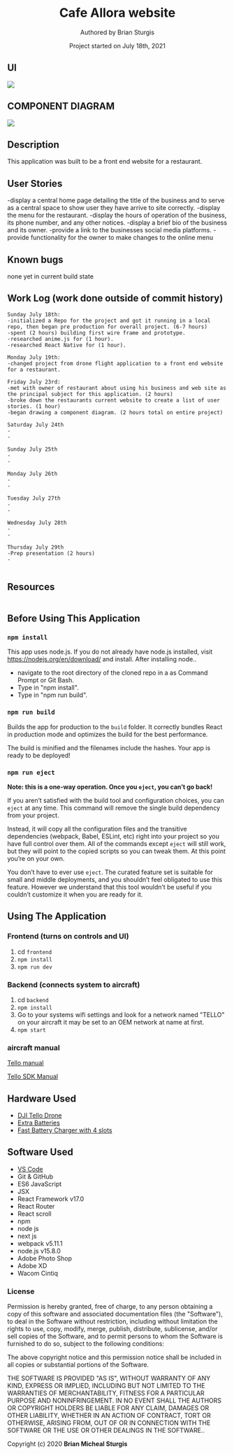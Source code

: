 <h1 align="center">Cafe Allora website  </h1>
<p align="center"> Authored by Brian Sturgis</p>
<p align="center">Project started on July 18th, 2021</p>

## UI
<img src="img/uiImg.png" width="auto" height="auto" > 

## COMPONENT DIAGRAM
<img src="img/componentDiagram.png" width="auto" height="auto" >

## Description
This application was built to be a front end website for a restaurant.  

## User Stories
-display a central home page detailing the title of the business and to serve as a central space to show user they have arrive to site correctly.
-display the menu for the restaurant.
-display the hours of operation of the business, its phone number, and any other notices.
-display a brief bio of the business and its owner.
-provide a link to the businesses social media platforms.
-provide functionality for the owner to make changes to the online menu

## Known bugs
none yet in current build state


## Work Log (work done outside of commit history)
```
Sunday July 18th:  
-initialized a Repo for the project and got it running in a local repo, then began pre production for overall project. (6-7 hours)
-spent (2 hours) building first wire frame and prototype.
-researched anime.js for (1 hour).
-researched React Native for (1 hour).

Monday July 19th: 
-changed project from drone flight application to a front end website for a restaurant.

Friday July 23rd: 
-met with owner of restaurant about using his business and web site as the principal subject for this application. (2 hours)
-broke down the restaurants current website to create a list of user stories. (1 hour)
-began drawing a component diagram. (2 hours total on entire project)

Saturday July 24th
-
-

Sunday July 25th
-
-

Monday July 26th
-
-

Tuesday July 27th
-
-

Wednesday July 28th
-
-

Thursday July 29th
-Prep presentation (2 hours)
-


```

## Resources
```

```



## Before Using This Application

### `npm install`
This app uses node.js. If you do not already have node.js installed, visit https://nodejs.org/en/download/ and install.
After installing node..
- navigate to the root directory of the cloned repo in a as Command Prompt or Git Bash.
- Type in "npm install".
- Type in "npm run build".

### `npm run build`
Builds the app for production to the `build` folder.
It correctly bundles React in production mode and optimizes the build for the best performance.

The build is minified and the filenames include the hashes.
Your app is ready to be deployed!

### `npm run eject`
**Note: this is a one-way operation. Once you `eject`, you can’t go back!**

If you aren’t satisfied with the build tool and configuration choices, you can `eject` at any time. This command will remove the single build dependency from your project.

Instead, it will copy all the configuration files and the transitive dependencies (webpack, Babel, ESLint, etc) right into your project so you have full control over them. All of the commands except `eject` will still work, but they will point to the copied scripts so you can tweak them. At this point you’re on your own.

You don’t have to ever use `eject`. The curated feature set is suitable for small and middle deployments, and you shouldn’t feel obligated to use this feature. However we understand that this tool wouldn’t be useful if you couldn’t customize it when you are ready for it.

## Using The Application
### Frontend (turns on controls and UI)
1. cd `frontend`
2. `npm install`
3. `npm run dev`

### Backend (connects system to aircraft)
1. cd `backend`
2. `npm install`
3. Go to your systems wifi settings and look for a network named "TELLO" on your aircraft it may be set to an OEM network at name at first.
4. `npm start`

### aircraft manual
[Tello manual](https://dl-cdn.ryzerobotics.com/downloads/Tello/20180404/Tello_User_Manual_V1.2_EN.pdf)

[Tello SDK Manual](https://dl-cdn.ryzerobotics.com/downloads/tello/20180910/Tello%20SDK%20Documentation%20EN_1.3.pdf)

## Hardware Used
* [DJI Tello Drone](https://amzn.to/2SvzqON)
* [Extra Batteries](https://amzn.to/2SyV70J)
* [Fast Battery Charger with 4 slots](https://amzn.to/2SAWqwb)

## Software Used
- [VS Code](https://code.visualstudio.com/download)
- Git & GitHub
- ES6 JavaScript
- JSX
- React Framework v17.0
- React Router
- React scroll
- npm
- node js
- next js
- webpack v5.11.1
- node.js v15.8.0
- Adobe Photo Shop
- Adobe XD
- Wacom Cintiq

### License
Permission is hereby granted, free of charge, to any person obtaining a copy of this software and associated documentation files (the "Software"), to deal in the Software without restriction, including without limitation the rights to use, copy, modify, merge, publish, distribute, sublicense, and/or sell copies of the Software, and to permit persons to whom the Software is furnished to do so, subject to the following conditions:

The above copyright notice and this permission notice shall be included in all copies or substantial portions of the Software.

THE SOFTWARE IS PROVIDED "AS IS", WITHOUT WARRANTY OF ANY KIND, EXPRESS OR IMPLIED, INCLUDING BUT NOT LIMITED TO THE WARRANTIES OF MERCHANTABILITY, FITNESS FOR A PARTICULAR PURPOSE AND NONINFRINGEMENT. IN NO EVENT SHALL THE AUTHORS OR COPYRIGHT HOLDERS BE LIABLE FOR ANY CLAIM, DAMAGES OR OTHER LIABILITY, WHETHER IN AN ACTION OF CONTRACT, TORT OR OTHERWISE, ARISING FROM, OUT OF OR IN CONNECTION WITH THE SOFTWARE OR THE USE OR OTHER DEALINGS IN THE SOFTWARE..

Copyright (c) 2020 **Brian Micheal Sturgis**